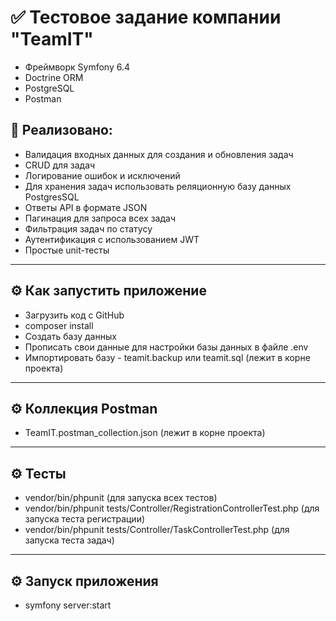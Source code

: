 # ✅ Тестовое задание компании "TeamIT"

- Фреймворк Symfony 6.4
- Doctrine ORM
- PostgreSQL
- Postman

## 📝 Реализовано:

- Валидация входных данных для создания и обновления задач
- CRUD для задач
- Логирование ошибок и исключений
- Для хранения задач использовать реляционную базу данных PostgresSQL
- Ответы API в формате JSON
- Пагинация для запроса всех задач
- Фильтрация задач по статусу
- Аутентификация с использованием JWT
- Простые unit-тесты

---

## ⚙️ Как запустить приложение

- Загрузить код с GitHub
- composer install
- Создать базу данных
- Прописать свои данные для настройки базы данных в файле .env
- Импортировать базу - teamit.backup или teamit.sql (лежит в корне проекта)
---

## ⚙️ Коллекция Postman

- TeamIT.postman_collection.json (лежит в корне проекта)
---

## ⚙️ Тесты

- vendor/bin/phpunit (для запуска всех тестов)
- vendor/bin/phpunit tests/Controller/RegistrationControllerTest.php (для запуска теста регистрации)
- vendor/bin/phpunit tests/Controller/TaskControllerTest.php (для запуска теста задач)
---

## ⚙️ Запуск приложения

- symfony server:start
